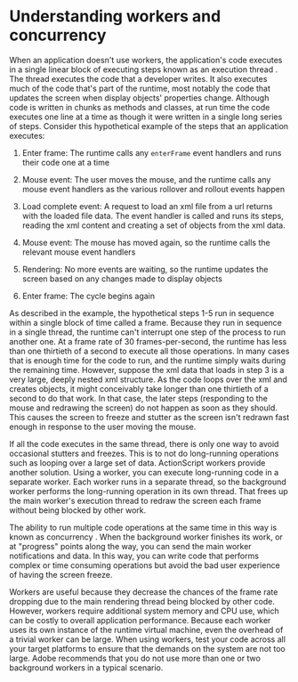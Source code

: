 # Understanding workers and concurrency

<div>

When an application doesn't use workers, the application's code executes in a
single linear block of executing steps known as an execution <span class="dfn">
thread </span>. The thread executes the code that a developer writes. It also
executes much of the code that's part of the runtime, most notably the code that
updates the screen when display objects' properties change. Although code is
written in chunks as methods and classes, at run time the code executes one line
at a time as though it were written in a single long series of steps. Consider
this hypothetical example of the steps that an application executes:

1.  Enter frame: The runtime calls any `enterFrame` event handlers and runs
    their code one at a time

2.  Mouse event: The user moves the mouse, and the runtime calls any mouse event
    handlers as the various rollover and rollout events happen

3.  Load complete event: A request to load an xml file from a url returns with
    the loaded file data. The event handler is called and runs its steps,
    reading the xml content and creating a set of objects from the xml data.

4.  Mouse event: The mouse has moved again, so the runtime calls the relevant
    mouse event handlers

5.  Rendering: No more events are waiting, so the runtime updates the screen
    based on any changes made to display objects

6.  Enter frame: The cycle begins again

As described in the example, the hypothetical steps 1-5 run in sequence within a
single block of time called a frame. Because they run in sequence in a single
thread, the runtime can't interrupt one step of the process to run another one.
At a frame rate of 30 frames-per-second, the runtime has less than one thirtieth
of a second to execute all those operations. In many cases that is enough time
for the code to run, and the runtime simply waits during the remaining time.
However, suppose the xml data that loads in step 3 is a very large, deeply
nested xml structure. As the code loops over the xml and creates objects, it
might conceivably take longer than one thirtieth of a second to do that work. In
that case, the later steps (responding to the mouse and redrawing the screen) do
not happen as soon as they should. This causes the screen to freeze and stutter
as the screen isn't redrawn fast enough in response to the user moving the
mouse.

If all the code executes in the same thread, there is only one way to avoid
occasional stutters and freezes. This is to not do long-running operations such
as looping over a large set of data. ActionScript workers provide another
solution. Using a worker, you can execute long-running code in a separate
worker. Each worker runs in a separate thread, so the background worker performs
the long-running operation in its own thread. That frees up the main worker's
execution thread to redraw the screen each frame without being blocked by other
work.

The ability to run multiple code operations at the same time in this way is
known as <span class="dfn"> concurrency </span>. When the background worker
finishes its work, or at "progress" points along the way, you can send the main
worker notifications and data. In this way, you can write code that performs
complex or time consuming operations but avoid the bad user experience of having
the screen freeze.

Workers are useful because they decrease the chances of the frame rate dropping
due to the main rendering thread being blocked by other code. However, workers
require additional system memory and CPU use, which can be costly to overall
application performance. Because each worker uses its own instance of the
runtime virtual machine, even the overhead of a trivial worker can be large.
When using workers, test your code across all your target platforms to ensure
that the demands on the system are not too large. Adobe recommends that you do
not use more than one or two background workers in a typical scenario.

</div>

<div>

<div>

</div>

</div>
